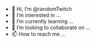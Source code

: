 - 👋 Hi, I’m @randomTwitch
- 👀 I’m interested in ...
- 🌱 I’m currently learning ...
- 💞️ I’m looking to collaborate on ...
- 📫 How to reach me ...

<!---
randomTwitch/randomTwitch is a ✨ special ✨ repository because its `README.md` (this file) appears on your GitHub profile.
You can click the Preview link to take a look at your changes.
--->
